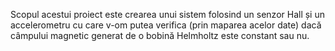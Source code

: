 Scopul acestui proiect este crearea unui sistem folosind un senzor Hall și un
accelerometru cu care v-om putea verifica (prin maparea acelor date) dacă
câmpului magnetic generat de o bobină Helmholtz este constant sau nu.